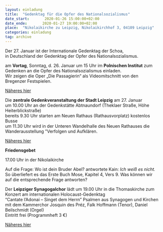 ```yaml
---
layout: einladung
title:  "Gedenktag für die Opfer des Nationalsozialismus"
date_start:       2020-01-26 15:00:00+02:00
date_ende:       2020-01-27 19:00:00+02:00
place:  "Nikolaikirche zu Leipzig, Nikolaikirchhof 3, 04109 Leipzig"
categories: einladung
tag: archive
---
```


Der 27. Januar ist der Internationale Gedenktag der Schoa,
<BR>
in Deutschland der Gedenktag der Opfer des Nationalsozialismus.

am **Vortag**, Sonntag, d. 26. Januar um 15 Uhr im **Polnischen Institut** zum Gedenken an die Opfer des Nationalsozialismus einladen.
<BR>
Wir zeigen die Oper „Die Passagierin“ als Videomitschnitt  von den Bregenzer Festspielen.

<a class="link" href="http://leipzig.polnischekultur.de/index.php?navi=013&id=2520">Näheres hier</a>

Die **zentrale Gedenkveranstaltung der Stadt Leipzig** am 27. Januar
<BR>
um 10.00 Uhr an der Gedenkstätte Abtnaundorf (Theklaer Straße, Höhe Heiterblickstraße)
<BR>
bereits 9.30 Uhr starten am Neuen Rathaus (Rathausvorplatz) kostenlos Busse
<BR>
um 11.30 Uhr wird in der Unteren Wandelhalle des Neuen Rathauses die Wanderausstellung "Verfolgen und Aufklären.

<a class="link" href="https://www.leipzig.de/buergerservice-und-verwaltung/unsere-stadt/gedenkveranstaltungen/internationaler-tag-des-gedenkens-an-die-opfer-des-nationalsozialismus/">Näheres hier</a>

**Friedensgebet**

17.00 Uhr in der Nikolaikirche

Auf die Frage: Wo ist dein Bruder Abel?
antwortete Kain: *Ich weiß es nicht.*
So überliefert es das Erste Buch Mose, Kapitel 4, Vers 9.
Was können wir auf die entsprechende Frage antworten?

Der **Leipziger Synagogalchor** lädt
um 19.00 Uhr
in die Thomaskirche zum
Konzert am internationalen Holocaust-Gedenktag
<BR>
“Cantate l’Adonai – Singet dem Herrn”
Psalmen aus Synagogen und Kirchen
mit dem Kammerchor Josquin des Préz, Falk Hoffmann (Tenor), Daniel Beilschmidt (Orgel)
<BR>
Eintritt frei (Programmheft 3 €)

<a class="link" href="http://www.synagogalchor-leipzig.de/veranstaltungen/">Näheres hier</a>
